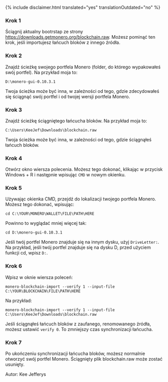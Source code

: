 {% include disclaimer.html translated="yes" translationOutdated="no" %}

### Krok 1

Ściągnij aktualny bootrstap ze strony https://downloads.getmonero.org/blockchain.raw. Możesz pominąć ten krok, jeśli importujesz łańcuch bloków z innego źródła.

### Krok 2

Znajdź ścieżkę swojego portfela Monero (folder, do którego wypakowałeś swój portfel). Na przykład moja to:

`D:\monero-gui-0.10.3.1`

Twoja ścieżka może być inna, w zależności od tego, gdzie zdecydowałeś się ściągnąć swój portfel i od twojej wersji portfela Monero.

### Krok 3

Znajdź ścieżkę ściągniętego łańcucha bloków. Na przykład moja to:

`C:\Users\KeeJef\Downloads\blockchain.raw`

Twoja ścieżka może być inna, w zależności od tego, gdzie ściągnąłeś łańcuch bloków.

### Krok 4

Otwórz okno wiersza polecenia. Możesz tego dokonać, klikając w przycisk Windows + R i następnie wpisując `CMD` w nowym okienku.

### Krok 5

Używając okienka CMD, przejdź do lokalizacji twojego portfela Monero. Możesz tego dokonać, wpisując:

`cd C:\YOUR\MONERO\WALLET\FILE\PATH\HERE`

Powinno to wyglądać mniej więcej tak:

`cd D:\monero-gui-0.10.3.1`

Jeśli twój portfel Monero znajduje się na innym dysku, użyj `DriveLetter:`. Na przykład, jeśli twój portfel znajduje się na dysku D, przed użyciem funkcji cd, wpisz `D:`.

### Krok 6

Wpisz w oknie wiersza poleceń:

`monero-blockchain-import --verify 1 --input-file C:\YOUR\BLOCKCHAIN\FILE\PATH\HERE`

Na przykład:

`monero-blockchain-import --verify 1 --input-file C:\Users\KeeJef\Downloads\blockchain.raw`

Jeśli ściągnąłeś łańcuch bloków z zaufanego, renomowanego źródła, możesz ustawić `verify 0`. To zmniejszy czas synchronizacji łańcucha.

### Krok 7

Po ukończeniu synchronizacji łańcucha bloków, możesz normalnie otworzyć swój portfel Monero. Ściągnięty plik blockchain.raw może zostać usunięty.


Autor: Kee Jefferys
